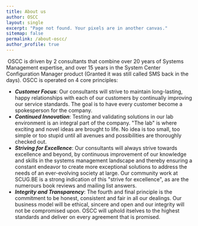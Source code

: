 ```yaml
---
title: About us
author: OSCC
layout: single
excerpt: "Page not found. Your pixels are in another canvas."
sitemap: false
permalink: /about-oscc/
author_profile: true
---
```

​
OSCC is driven by 2 consultants that combine over 20 years of Systems Management expertise, and over 15 years in the System Center Configuration Manager product (Granted it was still called SMS back in the days). OSCC is operated on 4 core principles:

* **_Customer Focus_**: Our consultants will strive to maintain long-lasting, happy relationships with each of our customers by continually improving our service standards. The goal is to have every customer become a spokesperson for the company.
* **_Continued Innovation_**: Testing and validating solutions in our lab environment is an integral part of the company. "The lab" is where exciting and novel ideas are brought to life. No idea is too small, too simple or too stupid until all avenues and possibilities are thoroughly checked out.
* **_Striving for Excellence_**: Our consultants will always strive towards excellence and beyond, by continuous improvement of our knowledge and skills in the systems management landscape and thereby ensuring a constant endeavor to create more exceptional solutions to address the needs of an ever-evolving society at large. Our community work at SCUG.BE is a strong indication of this "strive for excellence", as are the numerours book reviews and mailing list answers.
* **_Integrity and Transparency_**: The fourth and final principle is the commitment to be honest, consistent and fair in all our dealings. Our business model will be ethical, sincere and open and our integrity will not be compromised upon. OSCC will uphold itselves to the highest standards and deliver on every agreement that is promised.​

